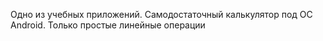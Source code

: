 Одно из учебных приложений. Самодостаточный калькулятор под ОС Android. Только простые линейные операции
